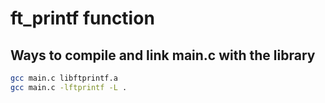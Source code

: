 # ft_printf function


## Ways to compile and link main.c with the library
``` bash
gcc main.c libftprintf.a 
gcc main.c -lftprintf -L .
```